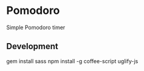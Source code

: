 # Pomodoro
Simple Pomodoro timer

## Development
gem install sass
npm install -g coffee-script uglify-js
